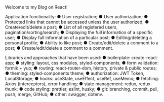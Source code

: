 Welcome to my Blog on React!

Application functionality:
● User registration;
● User authorization;
● Protected links that cannot be accessed unless the user
authorized;
● Create/edit/delete a post;
● List of all registered users, pagination/sorting/search;
● Displaying the full information of a specific user;
● Display full information of a particular post;
● Editing/deleting a personal profile;
● Ability to like post;
● Create/edit/delete a comment to a post;
● Create/edit/delete a comment to a comment. 

Libraries and approaches that have been used: 
● boilerplate: create-react-app;
● styling: layout, css modules, styled-components;
● form validation: formik + yup;
● routing: react-router-dom, history, private & public routes;
● theming: styled-components theme;
● authorization: JWT Token, LocalStorage;
● hooks: useState, useEffect, useRef, useMemo;
● fetching: Axios (interceptors), error handling;
● state management: redux, redux-thunk;
● code styling: prettier, eslint, husky;
● git: branching, commit, pull, push, merge, GitHub;
● other: swagger, dotenv.
